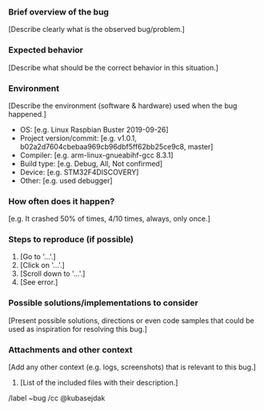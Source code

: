 ### Brief overview of the bug
[Describe clearly what is the observed bug/problem.]

### Expected behavior
[Describe what should be the correct behavior in this situation.]

### Environment
[Describe the environment (software & hardware) used when the bug happened.]

 - OS: [e.g. Linux Raspbian Buster 2019-09-26]
 - Project version/commit: [e.g. v1.0.1, b02a2d7604cbebaa969cb96dbf5ff62bb25ce9c8, master]
 - Compiler: [e.g. arm-linux-gnueabihf-gcc 8.3.1]
 - Build type: [e.g. Debug, All, Not confirmed]
 - Device: [e.g. STM32F4DISCOVERY]
 - Other: [e.g. used debugger]

### How often does it happen?
[e.g. It crashed 50% of times, 4/10 times, always, only once.]

### Steps to reproduce (if possible)

1. [Go to '...'.]
2. [Click on '...'.]
3. [Scroll down to '...'.]
4. [See error.]

### Possible solutions/implementations to consider
[Present possible solutions, directions or even code samples that could be used as inspiration for resolving this bug.]

### Attachments and other context
[Add any other context (e.g. logs, screenshots) that is relevant to this bug.]

1. [List of the included files with their description.]

/label ~bug
/cc @kubasejdak
